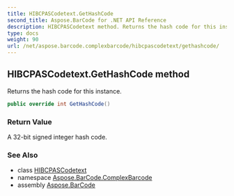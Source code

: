```yaml
---
title: HIBCPASCodetext.GetHashCode
second_title: Aspose.BarCode for .NET API Reference
description: HIBCPASCodetext method. Returns the hash code for this instance
type: docs
weight: 90
url: /net/aspose.barcode.complexbarcode/hibcpascodetext/gethashcode/
---
```

## HIBCPASCodetext.GetHashCode method

Returns the hash code for this instance.

```csharp
public override int GetHashCode()
```

### Return Value

A 32-bit signed integer hash code.

### See Also

* class [HIBCPASCodetext](../)
* namespace [Aspose.BarCode.ComplexBarcode](../../../aspose.barcode.complexbarcode/)
* assembly [Aspose.BarCode](../../../)


